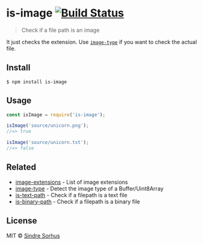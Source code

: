 # is-image [![Build Status](https://travis-ci.org/sindresorhus/is-image.svg?branch=master)](https://travis-ci.org/sindresorhus/is-image)

> Check if a file path is an image

It just checks the extension. Use [`image-type`](https://github.com/sindresorhus/image-type) if you want to check the actual file.


## Install

```
$ npm install is-image
```


## Usage

```js
const isImage = require('is-image');

isImage('source/unicorn.png');
//=> true

isImage('source/unicorn.txt');
//=> false
```


## Related

- [image-extensions](https://github.com/arthurvr/image-extensions) - List of image extensions
- [image-type](https://github.com/sindresorhus/image-type) - Detect the image type of a Buffer/Uint8Array
- [is-text-path](https://github.com/sindresorhus/is-text-path) - Check if a filepath is a text file
- [is-binary-path](https://github.com/sindresorhus/is-binary-path) - Check if a filepath is a binary file


## License

MIT © [Sindre Sorhus](https://sindresorhus.com)
